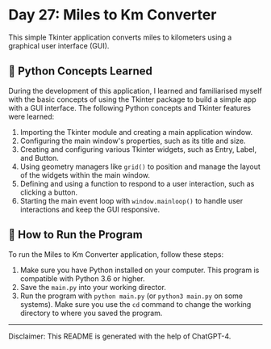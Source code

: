 # Day 27: Miles to Km Converter

This simple Tkinter application converts miles to kilometers using a graphical user interface (GUI).

## 🐍 Python Concepts Learned

During the development of this application, I learned and familiarised myself with the basic concepts of using the
Tkinter package to build a simple app with a GUI interface. The following Python concepts and Tkinter features were
learned:

1. Importing the Tkinter module and creating a main application window.
2. Configuring the main window's properties, such as its title and size.
3. Creating and configuring various Tkinter widgets, such as Entry, Label, and Button.
4. Using geometry managers like `grid()` to position and manage the layout of the widgets within the main window.
5. Defining and using a function to respond to a user interaction, such as clicking a button.
6. Starting the main event loop with `window.mainloop()` to handle user interactions and keep the GUI responsive.

## 🚀 How to Run the Program

To run the Miles to Km Converter application, follow these steps:

1. Make sure you have Python installed on your computer. This program is compatible with Python 3.6 or higher.
2. Save the `main.py` into your working director.
3. Run the program with `python main.py` (or
   `python3 main.py` on some systems). Make sure you use the `cd` command to change the working
   directory to where you saved the program.

---

Disclaimer: This README is generated with the help of ChatGPT-4.
